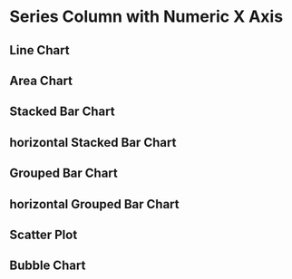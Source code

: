 <script>


let full = 
[
    {x: 1900, series: 'A', y1: 103, y2: 135, y3: 88},
    {x: 1900, series: 'B', y1: 240, y2: 299, y3: 201},
    {x: 1900, series: 'C', y1: 361, y2: 318, y3: 314},
    {x: 1901, series: 'A', y1: 105, y2: 138, y3: 93},
    {x: 1901, series: 'B', y1: 298, y2: 215, y3: 277},
    {x: 1901, series: 'C', y1: 394, y2: 306, y3: 348},
    {x: 1902, series: 'A', y1: 106, y2: 132, y3: 103},
    {x: 1902, series: 'B', y1: 209, y2: 282, y3: 227},
    {x: 1902, series: 'C', y1: 384, y2: 367, y3: 312},
    {x: 1903, series: 'A', y1: 108, y2: 130, y3: 105},
    {x: 1903, series: 'B', y1: 296, y2: 274, y3: 259},
    {x: 1903, series: 'C', y1: 330, y2: 301, y3: 338},
    {x: 1904, series: 'A', y1: 109, y2: 128, y3: 102},
    {x: 1904, series: 'B', y1: 280, y2: 266, y3: 293},
    {x: 1904, series: 'C', y1: 332, y2: 342, y3: 343},
    {x: 1905, series: 'A', y1: 111, y2: 124, y3: 101},
    {x: 1905, series: 'B', y1: 218, y2: 288, y3: 204},
    {x: 1905, series: 'C', y1: 318, y2: 375, y3: 313},
    {x: 1906, series: 'A', y1: 120, y2: 122, y3: 100},
    {x: 1906, series: 'B', y1: 261, y2: 275, y3: 265},
    {x: 1906, series: 'C', y1: 332, y2: 397, y3: 388},
    {x: 1907, series: 'A', y1: 133, y2: 131, y3: 100},
    {x: 1907, series: 'B', y1: 285, y2: 259, y3: 229},
    {x: 1907, series: 'C', y1: 334, y2: 390, y3: 372},
    {x: 1908, series: 'A', y1: 142, y2: 128, y3: 99},
    {x: 1908, series: 'B', y1: 257, y2: 219, y3: 235},
    {x: 1908, series: 'C', y1: 350, y2: 388, y3: 364},
    {x: 1909, series: 'A', y1: 156, y2: 135, y3: 97},
    {x: 1909, series: 'B', y1: 228, y2: 275, y3: 299},
    {x: 1909, series: 'C', y1: 321, y2: 352, y3: 359},
    {x: 1910, series: 'A', y1: 168, y2: 137, y3: 95},
    {x: 1910, series: 'B', y1: 212, y2: 216, y3: 270},
    {x: 1910, series: 'C', y1: 400, y2: 340, y3: 400}
]

let missingY = 
[ // B 1902 is missing and A 1909
    {x: 1900, series: 'A', y1: 103, y2: 135, y3: 88},
    {x: 1900, series: 'B', y1: 240, y2: 299, y3: 201},
    {x: 1900, series: 'C', y1: 361, y2: 318, y3: 314},
    {x: 1901, series: 'A', y1: 105, y2: 138, y3: 93},
    {x: 1901, series: 'B', y1: 298, y2: 215, y3: 277},
    {x: 1901, series: 'C', y1: 394, y2: 306, y3: 348},
    {x: 1902, series: 'A', y1: 106, y2: 132, y3: 103},
    {x: 1902, series: 'C', y1: 384, y2: 367, y3: 312},
    {x: 1903, series: 'A', y1: 108, y2: 130, y3: 105},
    {x: 1903, series: 'B', y1: 296, y2: 274, y3: 259},
    {x: 1903, series: 'C', y1: 330, y2: 301, y3: 338},
    {x: 1904, series: 'A', y1: 109, y2: 128, y3: 102},
    {x: 1904, series: 'B', y1: 280, y2: 266, y3: 293},
    {x: 1904, series: 'C', y1: 332, y2: 342, y3: 343},
    {x: 1905, series: 'A', y1: 111, y2: 124, y3: 101},
    {x: 1905, series: 'B', y1: 218, y2: 288, y3: 204},
    {x: 1905, series: 'C', y1: 318, y2: 375, y3: 313},
    {x: 1906, series: 'A', y1: 120, y2: 122, y3: 100},
    {x: 1906, series: 'B', y1: 261, y2: 275, y3: 265},
    {x: 1906, series: 'C', y1: 332, y2: 397, y3: 388},
    {x: 1907, series: 'A', y1: 133, y2: 131, y3: 100},
    {x: 1907, series: 'B', y1: 285, y2: 259, y3: 229},
    {x: 1907, series: 'C', y1: 334, y2: 390, y3: 372},
    {x: 1908, series: 'A', y1: 142, y2: 128, y3: 99},
    {x: 1908, series: 'B', y1: 257, y2: 219, y3: 235},
    {x: 1908, series: 'C', y1: 350, y2: 388, y3: 364},
    {x: 1909, series: 'B', y1: 228, y2: 275, y3: 299},
    {x: 1909, series: 'C', y1: 321, y2: 352, y3: 359},
    {x: 1910, series: 'A', y1: 168, y2: 137, y3: 95},
    {x: 1910, series: 'B', y1: 212, y2: 216, y3: 270},
    {x: 1910, series: 'C', y1: 400, y2: 340, y3: 400}
]

let missingX =
[
    {x: 1900, series: 'A', y1: 103, y2: 135, y3: 88},
    {x: 1900, series: 'B', y1: 240, y2: 299, y3: 201},
    {x: 1900, series: 'C', y1: 361, y2: 318, y3: 314},
    {x: 1901, series: 'A', y1: 105, y2: 138, y3: 93},
    {x: 1901, series: 'B', y1: 298, y2: 215, y3: 277},
    {x: 1901, series: 'C', y1: 394, y2: 306, y3: 348},
    {x: 1902, series: 'A', y1: 106, y2: 132, y3: 103},
    {x: 1902, series: 'B', y1: 209, y2: 282, y3: 227},
    {x: 1902, series: 'C', y1: 384, y2: 367, y3: 312},
    {x: 1904, series: 'A', y1: 109, y2: 128, y3: 102},
    {x: 1904, series: 'B', y1: 280, y2: 266, y3: 293},
    {x: 1904, series: 'C', y1: 332, y2: 342, y3: 343},
    {x: 1905, series: 'A', y1: 111, y2: 124, y3: 101},
    {x: 1905, series: 'B', y1: 218, y2: 288, y3: 204},
    {x: 1905, series: 'C', y1: 318, y2: 375, y3: 313},
    {x: 1906, series: 'A', y1: 120, y2: 122, y3: 100},
    {x: 1906, series: 'B', y1: 261, y2: 275, y3: 265},
    {x: 1906, series: 'C', y1: 332, y2: 397, y3: 388},
    {x: 1907, series: 'A', y1: 133, y2: 131, y3: 100},
    {x: 1907, series: 'B', y1: 285, y2: 259, y3: 229},
    {x: 1907, series: 'C', y1: 334, y2: 390, y3: 372},
    {x: 1908, series: 'A', y1: 142, y2: 128, y3: 99},
    {x: 1908, series: 'B', y1: 257, y2: 219, y3: 235},
    {x: 1908, series: 'C', y1: 350, y2: 388, y3: 364},
    {x: 1909, series: 'A', y1: 156, y2: 135, y3: 97},
    {x: 1909, series: 'B', y1: 228, y2: 275, y3: 299},
    {x: 1909, series: 'C', y1: 321, y2: 352, y3: 359},
    {x: 1910, series: 'A', y1: 168, y2: 137, y3: 95},
    {x: 1910, series: 'B', y1: 212, y2: 216, y3: 270},
    {x: 1910, series: 'C', y1: 400, y2: 340, y3: 400}
]

let xSync = 
[
    {x: 1900, series: 'A', y1: 103, y2: 135, y3: 88},
    {x: 1900, series: 'B', y1: 240, y2: 299, y3: 201},
    {x: 1900, series: 'C', y1: 361, y2: 318, y3: 314},
    {x: 1901, series: 'A', y1: 105, y2: 138, y3: 93},
    {x: 1901, series: 'B', y1: 298, y2: 215, y3: 277},
    {x: 1901, series: 'C', y1: 394, y2: 306, y3: 348},
    {x: 1902, series: 'A', y1: 106, y2: 132, y3: 103},
    {x: 1902, series: 'B', y1: 209, y2: 282, y3: 227},
    {x: 1902, series: 'C', y1: 384, y2: 367, y3: 312},
    {x: 1903, series: 'A', y1: 108, y2: 130, y3: 105},
    {x: 1903, series: 'B', y1: 296, y2: 274, y3: 259},
    {x: 1903, series: 'C', y1: 330, y2: 301, y3: 338},
    {x: 1904, series: 'A', y1: 109, y2: 128, y3: 102},
    {x: 1904, series: 'B', y1: 280, y2: 266, y3: 293},
    {x: 1904, series: 'C', y1: 332, y2: 342, y3: 343},
    {x: 1905, series: 'A', y1: 111, y2: 124, y3: 101},
    {x: 1905, series: 'B', y1: 218, y2: 288, y3: 204},
    {x: 1905.5, series: 'C', y1: 318, y2: 375, y3: 313},
    {x: 1906, series: 'A', y1: 120, y2: 122, y3: 100},
    {x: 1906, series: 'B', y1: 261, y2: 275, y3: 265},
    {x: 1906, series: 'C', y1: 332, y2: 397, y3: 388},
    {x: 1907, series: 'A', y1: 133, y2: 131, y3: 100},
    {x: 1907, series: 'B', y1: 285, y2: 259, y3: 229},
    {x: 1907, series: 'C', y1: 334, y2: 390, y3: 372},
    {x: 1908, series: 'A', y1: 142, y2: 128, y3: 99},
    {x: 1908, series: 'B', y1: 257, y2: 219, y3: 235},
    {x: 1908, series: 'C', y1: 350, y2: 388, y3: 364},
    {x: 1909, series: 'A', y1: 156, y2: 135, y3: 97},
    {x: 1909, series: 'B', y1: 228, y2: 275, y3: 299},
    {x: 1909, series: 'C', y1: 321, y2: 352, y3: 359},
    {x: 1910, series: 'A', y1: 168, y2: 137, y3: 95},
    {x: 1910, series: 'B', y1: 212, y2: 216, y3: 270},
    {x: 1910, series: 'C', y1: 400, y2: 340, y3: 400}
]

let nulls =
[
    {x: 1900, series: 'A', y1: 103, y2: 135, y3: 88},
    {x: 1900, series: 'B', y1: 240, y2: 299, y3: 201},
    {x: 1900, series: 'C', y1: 361, y2: 318, y3: 314},
    {x: 1901, series: 'A', y1: 105, y2: 138, y3: 93},
    {x: 1901, series: 'B', y1: 298, y2: 215, y3: 277},
    {x: 1901, series: 'C', y1: 394, y2: 306, y3: 348},
    {x: 1902, series: 'A', y1: 106, y2: 132, y3: 103},
    {x: 1902, series: 'B', y1: 209, y2: 282, y3: 227},
    {x: 1902, series: 'C', y1: null, y2: 367, y3: 312},
    {x: 1903, series: 'A', y1: 108, y2: 130, y3: 105},
    {x: 1903, series: 'B', y1: 296, y2: 274, y3: 259},
    {x: 1903, series: 'C', y1: 330, y2: 301, y3: 338},
    {x: 1904, series: 'A', y1: 109, y2: 128, y3: 102},
    {x: 1904, series: 'B', y1: 280, y2: 266, y3: 293},
    {x: 1904, series: 'C', y1: 332, y2: 342, y3: 343},
    {x: 1905, series: 'A', y1: 111, y2: 124, y3: 101},
    {x: 1905, series: 'B', y1: 218, y2: 288, y3: 204},
    {x: 1905, series: 'C', y1: 318, y2: 375, y3: 313},
    {x: 1906, series: 'A', y1: 120, y2: null, y3: 100},
    {x: 1906, series: 'B', y1: 261, y2: 275, y3: 265},
    {x: 1906, series: 'C', y1: 332, y2: 397, y3: 388},
    {x: 1907, series: 'A', y1: 133, y2: 131, y3: 100},
    {x: 1907, series: 'B', y1: 285, y2: 259, y3: 229},
    {x: 1907, series: 'C', y1: 334, y2: 390, y3: 372},
    {x: 1908, series: 'A', y1: 142, y2: 128, y3: 99},
    {x: 1908, series: 'B', y1: 257, y2: 219, y3: 235},
    {x: 1908, series: 'C', y1: 350, y2: 388, y3: 364},
    {x: 1909, series: 'A', y1: 156, y2: 135, y3: 97},
    {x: 1909, series: 'B', y1: 228, y2: 275, y3: null},
    {x: 1909, series: 'C', y1: 321, y2: 352, y3: 359},
    {x: 1910, series: 'A', y1: 168, y2: 137, y3: 95},
    {x: 1910, series: 'B', y1: 212, y2: 216, y3: 270},
    {x: 1910, series: 'C', y1: 400, y2: 340, y3: 400}
]


 </script>

<h1>Series Column with Numeric X Axis</h1>
<h2>Line Chart</h2>
<LineChart data={full} series=series title="Full Data"/>
<LineChart data={missingX} series=series title="Missing X"/>
<LineChart data={missingY} series=series title="Missing Y" markers=true/>
<LineChart data={nulls}  series=series title="Nulls"/>

<h2>Area Chart</h2>
<AreaChart data={full}  series=series title="Full Data"/>
<AreaChart data={missingX}  series=series title="Missing X"/>
<AreaChart data={missingY} series=series title="Missing Y"/>
<AreaChart data={nulls}  series=series title="Nulls"/>

<h2>Stacked Bar Chart</h2>
<BarChart data={full}  series=series title="Full Data"/>
<BarChart data={missingX}  series=series title="Missing X"/>
<BarChart data={missingY} series=series title="Missing Y"/>
<BarChart data={nulls}  series=series title="Nulls"/>

<h2>horizontal Stacked Bar Chart</h2>
<BarChart data={full}  swapXY=true series=series title="Full Data"/>
<BarChart data={missingY}  swapXY=true series=series title="Missing Y"/>
<BarChart data={missingX}  swapXY=true series=series title="Missing X"/>
<BarChart data={xSync}  swapXY=true series=series title="X out of sync"/>
<BarChart data={nulls}  swapXY=true series=series title="Nulls"/>

<h2>Grouped Bar Chart</h2>
<BarChart data={full}  type=grouped series=series title="Full Data"/>
<BarChart data={missingX}  type=grouped series=series title="Missing X"/>
<BarChart data={missingY} type=grouped series=series title="Missing Y"/>
<BarChart data={nulls}  type=grouped series=series title="Nulls"/>

<h2>horizontal Grouped Bar Chart</h2>
<BarChart data={full}  swapXY=true type=grouped series=series title="Full Data"/>
<BarChart data={missingY}  swapXY=true type=grouped series=series title="Missing Y"/>
<BarChart data={missingX}  swapXY=true type=grouped series=series title="Missing X"/>
<BarChart data={xSync}  swapXY=true type=grouped series=series title="X out of sync"/>
<BarChart data={nulls}  swapXY=true type=grouped series=series title="Nulls"/>

<h2>Scatter Plot</h2>
<ScatterPlot data={full}  series=series title="Full Data"/>
<ScatterPlot data={missingX}  series=series title="Missing X"/>
<ScatterPlot data={missingY} series=series title="Missing Y"/>
<ScatterPlot data={nulls}  series=series title="Nulls"/>

<h2>Bubble Chart</h2>
<BubbleChart data={full} size=y1 series=series title="Full Data"/>
<BubbleChart data={missingX}  size=y1 series=series title="Missing X" legend=true/>
<BubbleChart data={missingY}  size=y1 series=series title="Missing Y" legend=true/>
<BubbleChart data={nulls}  size=y1 series=series title="Nulls"/>